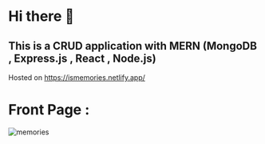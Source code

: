 ﻿# Hi there 👋
## This is a CRUD application with MERN (MongoDB , Express.js , React , Node.js)
Hosted on https://ismemories.netlify.app/
# Front Page :
![memories](https://user-images.githubusercontent.com/59229608/101070245-4a852000-35c5-11eb-89b6-b5b23e91e366.png)
